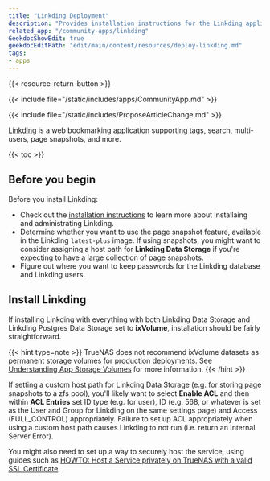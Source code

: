```yaml
---
title: "Linkding Deployment"
description: "Provides installation instructions for the Linkding application in TrueNAS."
related_app: "/community-apps/linkding"
GeekdocShowEdit: true
geekdocEditPath: "edit/main/content/resources/deploy-linkding.md"
tags:
- apps
---
```


{{< resource-return-button >}}

{{< include file="/static/includes/apps/CommunityApp.md" >}}

{{< include file="/static/includes/ProposeArticleChange.md" >}}

[Linkding](https://github.com/sissbruecker/linkding) is a web bookmarking application supporting tags, search, multi-users, page snapshots, and more.

{{< toc >}}

## Before you begin

Before you install Linkding:
- Check out the [installation instructions](https://linkding.link/installation/) to learn more about installaing and administrating Linkding.
- Determine whether you want to use the page snapshot feature, available in the Linkding `latest-plus` image.
  If using snapshots, you might want to consider assigning a host path for **Linkding Data Storage** if you're expecting to have a large collection of page snapshots.
- Figure out where you want to keep passwords for the Linkding database and Linkding users.

## Install Linkding

If installing Linkding with everything with both Linkding Data Storage and Linkding Postgres Data Storage set to **ixVolume**, installation should be fairly straightforward.

{{< hint type=note >}}
TrueNAS does not recommend ixVolume datasets as permanent storage volumes for production deployments.
See [Understanding App Storage Volumes](https://www.truenas.com/docs/truenasapps/managingapps/#understanding-app-storage-volumes) for more information.
{{< /hint >}} 

If setting a custom host path for Linkding Data Storage (e.g. for storing page snapshots to a zfs pool), you'll likely want to select **Enable ACL** and then within **ACL Entries** set ID type (e.g. for user), ID (e.g. 568, or whatever is set as the User and Group for Linkding on the same settings page) and Access (FULL_CONTROL) appropriately.
Failure to set up ACL appropriately when using a custom host path causes Linkding to not run (i.e. return an Internal Server Error).

You might also need to set up a way to securely host the service, using guides such as [HOWTO: Host a Service privately on TrueNAS with a valid SSL Certificate](https://forums.truenas.com/t/howto-host-a-service-privately-on-truenas-with-a-valid-ssl-certificate/15243).

